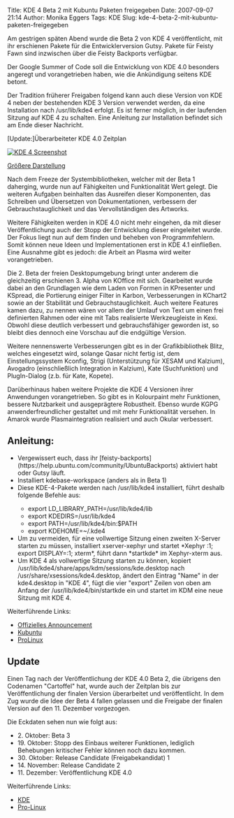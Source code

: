 Title: KDE 4 Beta 2 mit Kubuntu Paketen freigegeben
Date: 2007-09-07 21:14
Author: Monika Eggers
Tags: KDE
Slug: kde-4-beta-2-mit-kubuntu-paketen-freigegeben

Am gestrigen späten Abend wurde die Beta 2 von KDE 4 veröffentlicht, mit
ihr erschienen Pakete für die Entwicklerversion Gutsy. Pakete für Feisty
Fawn sind inzwischen über die Feisty Backports verfügbar.


Der Google Summer of Code soll die Entwicklung von KDE 4.0 besonders
angeregt und vorangetrieben haben, wie die Ankündigung seitens KDE
betont.


Der Tradition früherer Freigaben folgend kann auch diese Version von KDE
4 neben der bestehenden KDE 3 Version verwendet werden, da eine
Installation nach /usr/lib/kde4 erfolgt. Es ist ferner möglich, in der
laufenden Sitzung auf KDE 4 zu schalten. Eine Anleitung zur Installation
befindet sich am Ende dieser Nachricht.


[Update:]Überarbeiteter KDE 4.0 Zeitplan


<!--break--><!--break-->

<a href="http://kde.org/announcements/announce_4.0-beta2/desktop-plasma-big.png">![KDE
4
Screenshot](http://kde.org/announcements/announce_4.0-beta2/desktop-plasma-small.png)  

Größere Darstellung</a>


Nach dem Freeze der Systembibliotheken, welcher mit der Beta 1
daherging, wurde nun auf Fähigkeiten und Funktionalität Wert gelegt. Die
weiteren Aufgaben beinhalten das Ausreifen dieser Komponenten, das
Schreiben und Übersetzen von Dokumentationen, verbessern der
Gebrauchstauglichkeit und das Vervollständigen des Artworks.


Weitere Fähigkeiten werden in KDE 4.0 nicht mehr eingehen, da mit dieser
Veröffentlichung auch der Stopp der Entwicklung dieser eingeleitet
wurde. Der Fokus liegt nun auf dem finden und beheben von
Programmfehlern. Somit können neue Ideen und Implementationen erst in
KDE 4.1 einfließen. Eine Ausnahme gibt es jedoch: die Arbeit an Plasma
wird weiter vorangetrieben.


Die 2. Beta der freien Desktopumgebung bringt unter anderem die
gleichzeitig erschienen 3. Alpha von KOffice mit sich. Gearbeitet wurde
dabei an den Grundlagen wie dem Laden von Formen in KPresenter und
KSpread, die Portierung einiger Filter in Karbon, Verbesserungen in
KChart2 sowie an der Stabilität und Gebrauchstauglichkeit. Auch weitere
Features kamen dazu, zu nennen wären vor allem der Umlauf von Text um
einen frei definierten Rahmen oder eine mit Tabs realisierte
Werkzeugleiste in Kexi. Obwohl diese deutlich verbessert und
gebrauchsfähiger geworden ist, so bleibt dies dennoch eine Vorschau auf
die endgültige Version.


Weitere nennenswerte Verbesserungen gibt es in der Grafikbibliothek
Blitz, welches eingesetzt wird, solange Qasar nicht fertig ist, dem
Einstellungssystem Kconfig, Strigi (Unterstützung für XESAM und
Kalzium), Avogadro (einschließlich Integration in Kalzium), Kate
(Suchfunktion) und PlugIn-Dialog (z.b. für Kate, Kopete).


Darüberhinaus haben weitere Projekte die KDE 4 Versionen ihrer
Anwendungen vorangetrieben. So gibt es in Kolourpaint mehr Funktionen,
bessere Nutzbarkeit und ausgeprägtere Robustheit. Ebenso wurde KGPG
anwenderfreundlicher gestaltet und mit mehr Funktionalität versehen. In
Amarok wurde Plasmaintegration realisiert und auch Okular verbessert.


Anleitung:
----------


<ul>


<li>
Vergewissert euch, dass ihr
[feisty-backports](https://help.ubuntu.com/community/UbuntuBackports)
aktiviert habt oder Gutsy läuft.

</li>


<li>
Installiert kdebase-workspace (anders als in Beta 1)

</li>


<li>
Diese KDE-4-Pakete werden nach /usr/lib/kde4 installiert, führt deshalb
folgende Befehle aus:

</li>

-   export LD\_LIBRARY\_PATH=/usr/lib/kde4/lib
-   export KDEDIRS=/usr/lib/kde4
-   export PATH=/usr/lib/kde4/bin:\$PATH
-   export KDEHOME=\~/.kde4



<li>
Um zu vermeiden, für eine vollwertige Sitzung einen zweiten X-Server
starten zu müssen, installiert xserver-xephyr und startet *Xephyr :1;
export DISPLAY=:1; xterm*, führt dann *startkde* im Xephyr-xterm aus.

</li>


<li>
Um KDE 4 als vollwertige Sitzung starten zu können, kopiert
/usr/lib/kde4/share/apps/kdm/sessions/kde.desktop nach
/usr/share/xsessions/kde4.desktop, ändert den Eintrag "Name" in der
kde4.desktop in "KDE 4", fügt die vier "export" Zeilen von oben am
Anfang der /usr/lib/kde4/bin/startkde ein und startet im KDM eine neue
Sitzung mit KDE 4.

</li>


</ul>


Weiterführende Links:


-   [Offizielles
    Announcement](http://kde.org/announcements/announce-4.0-beta2.php)
-   [Kubuntu](http://kubuntu.org/announcements/kde4-beta2.php)
-   [ProLinux](http://www.pro-linux.de/news/2007/11694.html)


Update
------


Einen Tag nach der Veröffentlichung der KDE 4.0 Beta 2, die übrigens den
Codenamen "Cartoffel" hat, wurde auch der Zeitplan bis zur
Veröffentlichung der finalen Version überarbeitet und veröffentlicht. In
dem Zug wurde die Idee der Beta 4 fallen gelassen und die Freigabe der
finalen Version auf den 11. Dezember vorgezogen.


Die Eckdaten sehen nun wie folgt aus:


-   2\. Oktober: Beta 3
-   19\. Oktober: Stopp des Einbaus weiterer Funktionen, lediglich Behebungen
    kritischer Fehler können noch dazu kommen.
-   30\. Oktober: Release Candidate (Freigabekandidat) 1
-   14\. November: Release Candidate 2
-   11\. Dezember: Veröffentlichung KDE 4.0


Weiterführende Links:


-   [KDE](http://dot.kde.org/1189160442/)
-   [Pro-Linux](http://www.pro-linux.de/news/2007/11700.html)



